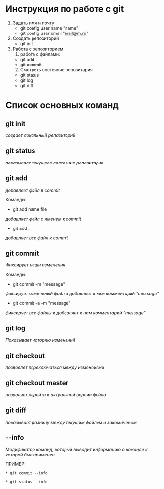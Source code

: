# Инструкция по работе с git 
1. Задать имя и почту
    * git config user.name "name"
    * git config user.email "mail@m.ru"
2. Создать репозиторий  
    * git init
3. Работа с репозиторием 
    1. работа с файлами:
    * git add
    * git commit 
    2. Смотреть состояние репозитария 
    * git status
    * git log
    * git diff
    
# Список основных команд
## git init
*создает локальный репазиторий*
## git status
*показывает текущеее состояние репозитария*
## git add
*добавляет файл в commit*

Команды:

* git add name file 

*добавляет файл с именем к commit*

* git add . 

*добавляет все файл к commit*


## git commit 

*Фиксирует наши изменения*

Команды: 

* git commit -m "message"

*фиксирует отмеченый файл и добавляет к ним комментарий "message"*
    
* git commit -a -m "message"

*фиксирует все файлы и добавляет к ним комментарий "message"*

## git log

*Показывает историю изменений*

## git checkout

*позвоялет переключаться между изменеиями*

## git checkout master 

*позволяет перейти к актуальной версии файла*

## git diff
*показывает разницу между текущим файлом и закомиченым*  

## --info

*Модификатор команд, который выводит информацию о команде к которой был применен*

ПРИМЕР:

    * git commit --info

    * git status --info
